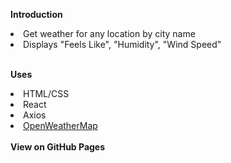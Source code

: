 <b>Introduction</b>
<li> Get weather for any location by city name </li>
<li> Displays "Feels Like", "Humidity", "Wind Speed" </li> 
<br>

<b> Uses </b>
<li> HTML/CSS </li>
<li> React </li> 
<li> Axios </li> 
<li> <a href="https://openweathermap.org">OpenWeatherMap</a></li> 
  <br>
  <b>View on GitHub Pages </b>
  <a href="https://maryums.github.io/react-weather-deploy/>https://maryums.github.io/react-weather-deploy/</a>
